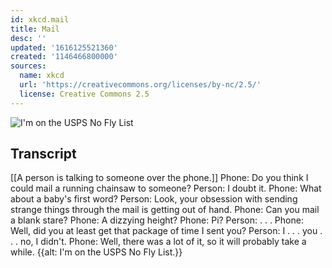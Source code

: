 ```yaml
---
id: xkcd.mail
title: Mail
desc: ''
updated: '1616125521360'
created: '1146466800000'
sources:
  name: xkcd
  url: 'https://creativecommons.org/licenses/by-nc/2.5/'
  license: Creative Commons 2.5
---
```

![I'm on the USPS No Fly List](https://imgs.xkcd.com/comics/mail.png)

## Transcript
[[A person is talking to someone over the phone.]]
Phone: Do you think I could mail a running chainsaw to someone?
Person: I doubt it.
Phone: What about a baby's first word?
Person: Look, your obsession with sending strange things through the mail is getting out of hand.
Phone: Can you mail a blank stare?
Phone: A dizzying height?
Phone: Pi?
Person: . . .
Phone: Well, did you at least get that package of time I sent you?
Person: I . . . you . . . no, I didn't.
Phone: Well, there was a lot of it, so it will probably take a while.
{{alt: I'm on the USPS No Fly List.}}
